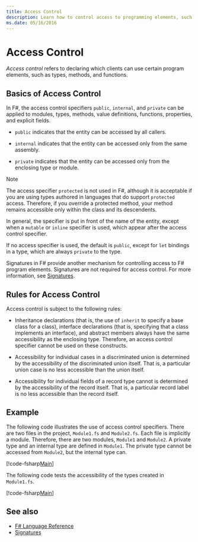 ```yaml
---
title: Access Control
description: Learn how to control access to programming elements, such as types, methods, and functions, in the F# programming language.
ms.date: 05/16/2016
---
```

# Access Control

*Access control* refers to declaring which clients can use certain program elements, such as types, methods, and functions.

## Basics of Access Control

In F#, the access control specifiers `public`, `internal`, and `private` can be applied to modules, types, methods, value definitions, functions, properties, and explicit fields.

- `public` indicates that the entity can be accessed by all callers.

- `internal` indicates that the entity can be accessed only from the same assembly.

- `private` indicates that the entity can be accessed only from the enclosing type or module.

> [!NOTE]
> The access specifier `protected` is not used in F#, although it is acceptable if you are using types authored in languages that do support `protected` access. Therefore, if you override a protected method, your method remains accessible only within the class and its descendents.

In general, the specifier is put in front of the name of the entity, except when a `mutable` or `inline` specifier is used, which appear after the access control specifier.

If no access specifier is used, the default is `public`, except for `let` bindings in a type, which are always `private` to the type.

Signatures in F# provide another mechanism for controlling access to F# program elements. Signatures are not required for access control. For more information, see [Signatures](signatures.md).

## Rules for Access Control

Access control is subject to the following rules:

- Inheritance declarations (that is, the use of `inherit` to specify a base class for a class), interface declarations (that is, specifying that a class implements an interface), and abstract members always have the same accessibility as the enclosing type. Therefore, an access control specifier cannot be used on these constructs.

- Accessibility for individual cases in a discriminated union is determined by the accessibility of the discriminated union itself. That is, a particular union case is no less accessible than the union itself.

- Accessibility for individual fields of a record type cannot is determined by the accessibility of the record itself. That is, a particular record label is no less accessible than the record itself.

## Example

The following code illustrates the use of access control specifiers. There are two files in the project, `Module1.fs` and `Module2.fs`. Each file is implicitly a module. Therefore, there are two modules, `Module1` and `Module2`. A private type and an internal type are defined in `Module1`. The private type cannot be accessed from `Module2`, but the internal type can.

[!code-fsharp[Main](../../../samples/snippets/fsharp/access-control/snippet1.fs)]

The following code tests the accessibility of the types created in `Module1.fs`.

[!code-fsharp[Main](../../../samples/snippets/fsharp/access-control/snippet2.fs)]

## See also

- [F# Language Reference](index.md)
- [Signatures](signatures.md)
